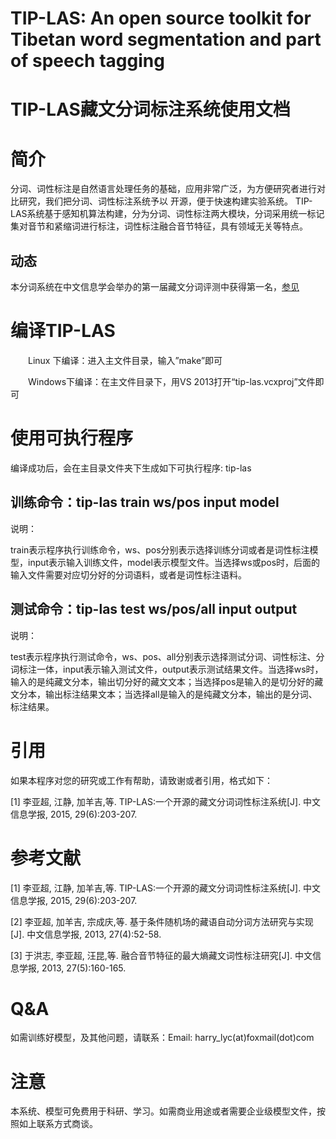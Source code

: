 TIP-LAS: An open source toolkit for Tibetan word segmentation and part of speech tagging
===============
TIP-LAS藏文分词标注系统使用文档
===============
# 简介

分词、词性标注是自然语言处理任务的基础，应用非常广泛，为方便研究者进行对比研究，我们把分词、词性标注系统予以  开源，便于快速构建实验系统。
TIP- LAS系统基于感知机算法构建，分为分词、词性标注两大模块，分词采用统一标记集对音节和紧缩词进行标注，词性标注融合音节特征，具有领域无关等特点。
## 动态
本分词系统在中文信息学会举办的第一届藏文分词评测中获得第一名，[参见](http://nmlr.muc.edu.cn/huiyixinxi/2017/09-12/322.html)
# 编译TIP-LAS 

　　Linux  下编译：进入主文件目录，输入”make”即可 
  
　　Windows下编译：在主文件目录下，用VS 2013打开“tip-las.vcxproj”文件即可
# 使用可执行程序

编译成功后，会在主目录文件夹下生成如下可执行程序: tip-las

## 训练命令：tip-las train  ws/pos  input  model 

说明：

train表示程序执行训练命令，ws、pos分别表示选择训练分词或者是词性标注模型，input表示输入训练文件，model表示模型文件。当选择ws或pos时，后面的输入文件需要对应切分好的分词语料，或者是词性标注语料。

## 测试命令：tip-las test  ws/pos/all  input  output

说明：

test表示程序执行测试命令，ws、pos、all分别表示选择测试分词、词性标注、分词标注一体，input表示输入测试文件，output表示测试结果文件。当选择ws时，输入的是纯藏文分本，输出切分好的藏文文本；当选择pos是输入的是切分好的藏文分本，输出标注结果文本；当选择all是输入的是纯藏文分本，输出的是分词、标注结果。
# 引用

如果本程序对您的研究或工作有帮助，请致谢或者引用，格式如下：

[1] 李亚超, 江静, 加羊吉,等. TIP-LAS:一个开源的藏文分词词性标注系统[J]. 中文信息学报, 2015, 29(6):203-207.

# 参考文献

[1] 李亚超, 江静, 加羊吉,等. TIP-LAS:一个开源的藏文分词词性标注系统[J]. 中文信息学报, 2015, 29(6):203-207.

[2] 李亚超, 加羊吉, 宗成庆,等. 基于条件随机场的藏语自动分词方法研究与实现[J]. 中文信息学报, 2013, 27(4):52-58.

[3] 于洪志, 李亚超, 汪昆,等. 融合音节特征的最大熵藏文词性标注研究[J]. 中文信息学报, 2013, 27(5):160-165.
# Q&A
如需训练好模型，及其他问题，请联系：Email: harry_lyc(at)foxmail(dot)com

# 注意
本系统、模型可免费用于科研、学习。如需商业用途或者需要企业级模型文件，按照如上联系方式商谈。
